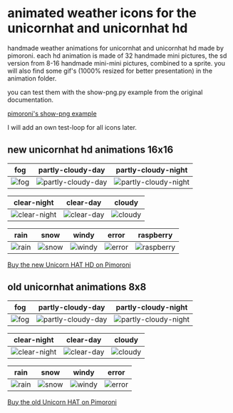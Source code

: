 # animated weather icons for the unicornhat and unicornhat hd
handmade weather animations for unicornhat and unicornhat hd made by pimoroni. each hd animation is made of 32 handmade mini pictures, the sd version from 8-16 handmade mini-mini pictures, combined to a sprite. you will also find some gif's (1000% resized for better presentation) in the animation folder.

you can test them with the show-png.py example from the original documentation.

[pimoroni's show-png example](https://github.com/pimoroni/unicorn-hat-hd/blob/master/examples/show-png.py "pimoroni's show-png example")

I will add an own test-loop for all icons later.


## new unicornhat hd animations 16x16

| fog         | partly-cloudy-day                       | partly-cloudy-night                         |
|:-----------:|:---------------------------------------:|:-------------------------------------------:|
| ![fog][fog] | ![partly-cloudy-day][partly-cloudy-day] | ![partly-cloudy-night][partly-cloudy-night] |

| clear-night                 | clear-day               | cloudy            |
|:---------------------------:|:-----------------------:|:-----------------:|
| ![clear-night][clear-night] | ![clear-day][clear-day] | ![cloudy][cloudy] |

| rain          | snow          | windy           | error           | raspberry               |
|:-------------:|:-------------:|:---------------:|:---------------:|:-----------------------:|
| ![rain][rain] | ![snow][snow] | ![windy][windy] | ![error][error] | ![raspberry][raspberry] |


[clear-day]: https://github.com/LoveBootCaptain/unicornhat_weather_icons/blob/master/animation/HD/clear-day.gif "clear-day"
[clear-night]: https://github.com/LoveBootCaptain/unicornhat_weather_icons/blob/master/animation/HD/clear-night.gif "clear-night"
[cloudy]: https://github.com/LoveBootCaptain/unicornhat_weather_icons/blob/master/animation/HD/cloudy.gif "cloudy"

[fog]: https://github.com/LoveBootCaptain/unicornhat_weather_icons/blob/master/animation/HD/fog.gif "cloudy"
[partly-cloudy-day]: https://github.com/LoveBootCaptain/unicornhat_weather_icons/blob/master/animation/HD/partly-cloudy-day.gif "partly-cloudy-day"
[partly-cloudy-night]: https://github.com/LoveBootCaptain/unicornhat_weather_icons/blob/master/animation/HD/partly-cloudy-night.gif "partly-cloudy-night"

[rain]: https://github.com/LoveBootCaptain/unicornhat_weather_icons/blob/master/animation/HD/rain.gif "rain"
[snow]: https://github.com/LoveBootCaptain/unicornhat_weather_icons/blob/master/animation/HD/snow.gif "snow"
[windy]: https://github.com/LoveBootCaptain/unicornhat_weather_icons/blob/master/animation/HD/windy.gif "windy"
[error]: https://github.com/LoveBootCaptain/unicornhat_weather_icons/blob/master/animation/HD/error.gif "error"
[raspberry]: https://github.com/LoveBootCaptain/unicornhat_weather_icons/blob/master/animation/HD/raspberry.gif "raspberry"

[Buy the new Unicorn HAT HD on Pimoroni](https://shop.pimoroni.com/products/unicorn-hat-hd "Buy the new Unicorn HAT HD on Pimoroni")

## old unicornhat animations 8x8

| fog            | partly-cloudy-day                          | partly-cloudy-night                            |
|:--------------:|:------------------------------------------:|:----------------------------------------------:|
| ![fog][fog-sd] | ![partly-cloudy-day][partly-cloudy-day-sd] | ![partly-cloudy-night][partly-cloudy-night-sd] |

| clear-night                    | clear-day                  | cloudy               |
|:------------------------------:|:--------------------------:|:--------------------:|
| ![clear-night][clear-night-sd] | ![clear-day][clear-day-sd] | ![cloudy][cloudy-sd] |

| rain             | snow             | windy              | error              |
|:----------------:|:----------------:|:------------------:|:------------------:|
| ![rain][rain-sd] | ![snow][snow-sd] | ![windy][windy-sd] | ![error][error-sd] |


[clear-day-sd]: https://github.com/LoveBootCaptain/unicornhat_weather_icons/blob/master/animation/SD/clear-day.gif "clear-day"
[clear-night-sd]: https://github.com/LoveBootCaptain/unicornhat_weather_icons/blob/master/animation/SD/clear-night.gif "clear-night"
[cloudy-sd]: https://github.com/LoveBootCaptain/unicornhat_weather_icons/blob/master/animation/SD/cloudy.gif "cloudy"

[fog-sd]: https://github.com/LoveBootCaptain/unicornhat_weather_icons/blob/master/animation/SD/fog.gif "cloudy"
[partly-cloudy-day-sd]: https://github.com/LoveBootCaptain/unicornhat_weather_icons/blob/master/animation/SD/partly-cloudy-day.gif "partly-cloudy-day"
[partly-cloudy-night-sd]: https://github.com/LoveBootCaptain/unicornhat_weather_icons/blob/master/animation/SD/partly-cloudy-night.gif "partly-cloudy-night"

[rain-sd]: https://github.com/LoveBootCaptain/unicornhat_weather_icons/blob/master/animation/SD/rain.gif "rain"
[snow-sd]: https://github.com/LoveBootCaptain/unicornhat_weather_icons/blob/master/animation/SD/snow.gif "snow"
[windy-sd]: https://github.com/LoveBootCaptain/unicornhat_weather_icons/blob/master/animation/SD/windy.gif "windy"
[error-sd]: https://github.com/LoveBootCaptain/unicornhat_weather_icons/blob/master/animation/SD/error.gif "error"

[Buy the old Unicorn HAT on Pimoroni](https://shop.pimoroni.com/products/unicorn-hat "Buy the old Unicorn HAT on Pimoroni")


